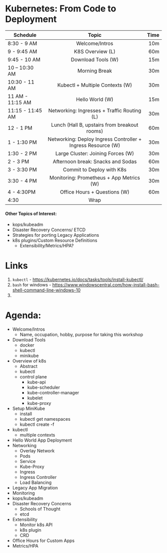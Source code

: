 # Kubernetes: From Code to Deployment

| Schedule        | Topic           | Time  |
| ------------- |:-------------:| -----:|
| 8:30 - 9 AM | Welcome/Intros | 10m |
| 9 - 9:45 AM | K8S Overview (L) | 60m |
| 9:45 - 10 AM | Download Tools (W) | 15m |
| 10 – 10:30 AM | Morning Break | 30m |
| 10:30 - 11 AM | Kubectl + Multiple Contexts (W) | 30m |
| 11 AM - 11:15 AM | Hello World (W) | 15m |
| 11:15 - 11:45 AM | Networking: Ingresses + Traffic Routing (L) | 30m |
| 12 - 1 PM | Lunch (Hall B, upstairs from breakout rooms) | 60m |
| 1 - 1:30 PM | Networking: Deploy Ingress Controller + Ingress Resource (W) | 30m |
| 1:30 - 2 PM | Large Cluster: Joining Forces (W) | 30m |
| 2 - 3 PM | Afternoon break:  Snacks and Sodas | 60m |
| 3 - 3:30 PM | Commit to Deploy with K8s | 30m |
| 3:30 - 4 PM | Monitoring: Prometheus + App Metrics (W) | 30m |
| 4 - 4:30PM | Office Hours + Questions (W) | 60m
| 4:30 | Wrap | |


#### Other Topics of Interest: 
  * kops/kubeadm
  * Disaster Recovery Concerns/ ETCD
  * Strategies for porting Legacy Applications
  * k8s plugins/Custom Resource Definitions
    * Extensibility/Metrics/HPA?


# Links
  1) `kubectl` - https://kubernetes.io/docs/tasks/tools/install-kubectl/
  2) `bash` for windows - https://www.windowscentral.com/how-install-bash-shell-command-line-windows-10
  3) 



# Agenda:
  * Welcome/Intros
    * Name, occupation, hobby, purpose for taking this workshop
  * Download Tools
    * docker
    * kubectl
    * minikube 
  * Overview of k8s
    * Abstract
    * kubectl
    * control plane
        * kube-api
        * kube-scheduler
        * kube-controller-manager
        * kubelet
        * kube-proxy
  * Setup MiniKube
    * install
    * kubectl get namespaces
    * kubectl create -f
  * kubectl
    * multiple contexts
  * Hello World App Deployment
  * Networking
    * Overlay Network
    * Pods
    * Service
    * Kube-Proxy
    * Ingress
    * Ingress Controller
    * Load Balancing
  * Legacy App Migration
  * Monitoring
  * kops/kubeadm
  * Disaster Recovery Concerns
    * Schools of Thought
    * etcd
  * Extensibility
    * Monitor k8s API
    * k8s plugin
    * CRD
  * Office Hours for Custom Apps
  * Metrics/HPA

